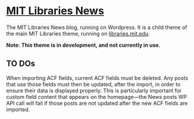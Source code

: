 [MIT Libraries News](http://libraries.mit.edu/news/)
====

The MIT Libraries News blog, running on Wordpress. It is a child theme of the main MIT Libraries theme, running on [libraries.mit.edu](http://libraries.mit.edu).

__Note: This theme is in development, and not currently in use.__


## TO DOs

When importing ACF fields, current ACF fields must be deleted. Any posts that use those fields must then be updated, after the import, in order to ensure their data is displayed properly. This is particularly important for custom field content that appears on the homepage—the News posts WP API call will fail if those posts are not updated after the new ACF fields are imported.